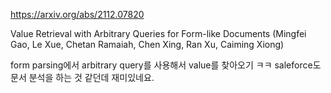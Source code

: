 https://arxiv.org/abs/2112.07820

Value Retrieval with Arbitrary Queries for Form-like Documents (Mingfei Gao, Le Xue, Chetan Ramaiah, Chen Xing, Ran Xu, Caiming Xiong)

form parsing에서 arbitrary query를 사용해서 value를 찾아오기 ㅋㅋ saleforce도 문서 분석을 하는 것 같던데 재미있네요.